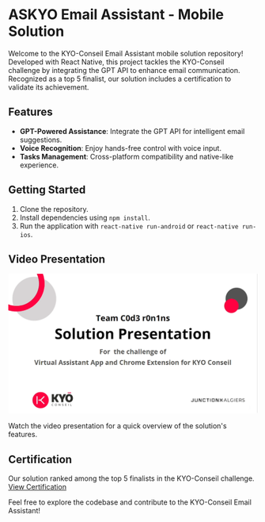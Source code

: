 # ASKYO Email Assistant - Mobile Solution

Welcome to the KYO-Conseil Email Assistant mobile solution repository! Developed with React Native, this project tackles the KYO-Conseil challenge by integrating the GPT API to enhance email communication. Recognized as a top 5 finalist, our solution includes a certification to validate its achievement.

## Features

- **GPT-Powered Assistance**: Integrate the GPT API for intelligent email suggestions.
- **Voice Recognition**: Enjoy hands-free control with voice input.
- **Tasks Management**: Cross-platform compatibility and native-like experience.

## Getting Started

1. Clone the repository.
2. Install dependencies using `npm install`.
3. Run the application with `react-native run-android` or `react-native run-ios`.

## Video Presentation

[![KYO-Conseil Email Assistant](./assets/readme-assets/thumbmail.png)](https://www.youtube.com/watch?v=NwKnwha-uEU)

Watch the video presentation for a quick overview of the solution's features.

## Certification

Our solution ranked among the top 5 finalists in the KYO-Conseil challenge. [View Certification](./assets/readme-assets/certificat.png)

Feel free to explore the codebase and contribute to the KYO-Conseil Email Assistant!
